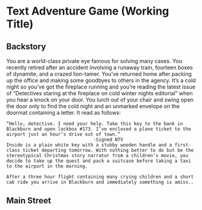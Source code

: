 # Text Adventure Game (Working Title)

## Backstory
You are a world-class private eye famous for solving many cases. You recently retired after an accident involving a runaway train, fourteen boxes of dynamite, and a crazed lion-tamer. You’ve returned home after packing up the office and making some goodbyes to others in the agency.
	It’s a cold night so you’ve got the fireplace running and you’re reading the latest issue of “Detectives staring at the fireplace on cold winter nights editorial” when you hear a knock on your door. You lurch out of your chair and swing open the door only to find the cold night and an unmarked envelope on the doormat containing a letter. It read as follows:

	“Hello, detective. I need your help. Take this key to the bank in Blackburn and open lockbox #173. I’ve enclosed a plane ticket to the airport just an hour’s drive out of town.”
									-Signed NTV
	Inside is a plain white key with a stubby wooden handle and a first-class ticket departing tomorrow. With nothing better to do but be the stereotypical Christmas story narrator from a children’s movie, you decide to take up the quest and pack a suitcase before taking a taxi to the airport in the morning.

	After a three hour flight containing many crying children and a short cab ride you arrive in Blackburn and immediately something is amiss..
## Main Street
